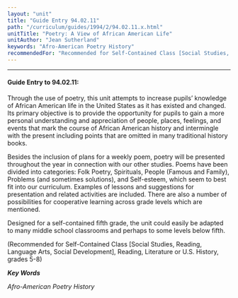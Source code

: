 ```yaml
---
layout: "unit"
title: "Guide Entry 94.02.11"
path: "/curriculum/guides/1994/2/94.02.11.x.html"
unitTitle: "Poetry: A View of African American Life"
unitAuthor: "Jean Sutherland"
keywords: "Afro-American Poetry History"
recommendedFor: "Recommended for Self-Contained Class [Social Studies, Reading, Language Arts, Social Development], Reading, Literature or U.S. History, grades 5-8"
---
```

<body>
<hr/>
 <h4>
  Guide Entry to 94.02.11:
 </h4>
 Through the use of poetry, this unit attempts to increase pupils’ knowledge of African American life in the United States as it has existed and changed.  Its primary objective is to provide the opportunity for pupils to gain a more personal understanding and appreciation of people, places, feelings, and events that mark the course of African American history and intermingle with the present including points that are omitted in many traditional history books.
 <p>
  Besides the inclusion of plans for a weekly poem, poetry will be presented throughout the year in connection with our other studies. Poems have been divided into categories: Folk Poetry, Spirituals, People (Famous and Family), Problems (and sometimes solutions), and Self-esteem, which seem to best fit into our curriculum. Examples of lessons and suggestions for presentation and related activities are included.  There are also a number of possibilities for cooperative learning across grade levels which are mentioned.
 </p>
 <p>
  Designed for a self-contained fifth grade, the unit could easily be adapted to many middle school classrooms and perhaps to some levels below fifth.
 </p>
 <p>
  (Recommended for Self-Contained Class [Social Studies, Reading, Language Arts, Social Development], Reading, Literature or U.S. History, grades 5-8)
 </p>
<p>
  <b>
   <i>
    Key Words
   </i>
  </b>
  <br/>
 </p>
 <p>
  <i>
   Afro-American Poetry History
  </i>
 </p>

</body>